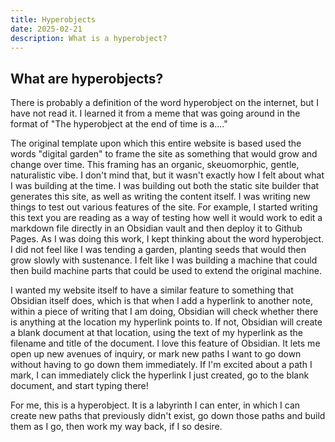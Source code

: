 ```yaml
---
title: Hyperobjects
date: 2025-02-21
description: What is a hyperobject?
---
```

## What are hyperobjects?

There is probably a definition of the word hyperobject on the internet, but I have not read it. I learned it from a meme that was going around in the format of "The hyperobject at the end of time is a...."

The original template upon which this entire website is based used the words "digital garden" to frame the site as something that would grow and change over time. This framing has an organic, skeuomorphic, gentle, naturalistic vibe. I don't mind that, but it wasn't exactly how I felt about what I was building at the time. I was building out both the static site builder that generates this site, as well as writing the content itself. I was writing new things to test out various features of the site. For example, I started writing this text you are reading as a way of testing how well it would work to edit a markdown file directly in an Obsidian vault and then deploy it to Github Pages. As I was doing this work, I kept thinking about the word hyperobject. I did not feel like I was tending a garden, planting seeds that would then grow slowly with sustenance. I felt like I was building a machine that could then build machine parts that could be used to extend the original machine. 

I wanted my website itself to have a similar feature to something that Obsidian itself does, which is that when I add a hyperlink to another note, within a piece of writing that I am doing, Obsidian will check whether there is anything at the location my hyperlink points to. If not, Obsidian will create a blank document at that location, using the text of my hyperlink as the filename and title of the document. I love this feature of Obsidian. It lets me open up new avenues of inquiry, or mark new paths I want to go down without having to go down them immediately. If I'm excited about a path I mark, I can immediately click the hyperlink I just created, go to the blank document, and start typing there! 

For me, this is a hyperobject. It is a labyrinth I can enter, in which I can create new paths that previously didn't exist, go down those paths and build them as I go, then work my way back, if I so desire. 